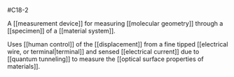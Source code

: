#C18-2 

A [[measurement device]] for measuring [[molecular geometry]] through a [[specimen]] of a [[material system]].

Uses [[human control]] of the [[displacement]] from a fine tipped [[electrical wire, or terminal|terminal]] and sensed [[electrical current]] due to [[quantum tunneling]] to measure the [[optical surface properties of materials]].